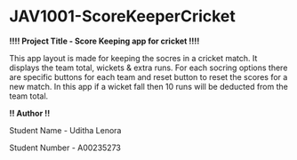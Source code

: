 # JAV1001-ScoreKeeperCricket

**!!!! Project Title - Score Keeping app for cricket !!!!**

This app layout is made for keeping the socres in a cricket match. It displays the team total, wickets & extra runs. For each socring options there are specific buttons for 
each team and reset button to reset the scores for a new match. In this app if a wicket fall then 10 runs will be deducted from the team total. 

**!! Author !!**

Student Name - Uditha Lenora

Student Number - A00235273
